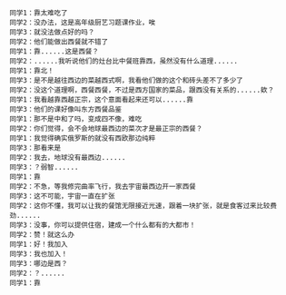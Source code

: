     同学1：靠太难吃了
    同学2：没办法，这是高年级厨艺习题课作业，唉
    同学3：就没法做点好的吗？
    同学2：他们能做出西餐就不错了
    同学1：靠......这是西餐？
    同学2：......我听说他们的灶台比中餐班靠西，虽然没有什么道理......
    同学1：靠北！
    同学3：是不是越往西边的菜越西式啊，我看他们做的这个和砖头差不了多少了
    同学2：没这个道理啊，西餐西餐，不过是西方国家的菜品，跟西没有关系的......欸？
    同学1：我看越靠西越正宗，这个意面看起来还可以......靠
    同学3：他们的课好像叫东方西餐品鉴
    同学1：那不是中和了吗，变成四不像，难吃
    同学2：你们觉得，会不会地球最西边的菜次才是最正宗的西餐？
    同学1：我觉得确实俄罗斯的就没有西欧那边纯粹
    同学3：那看来是
    同学2：我去，地球没有最西边......
    同学3：？弱智......
    同学1：靠
    同学2：不急，等我修完曲率飞行，我去宇宙最西边开一家西餐
    同学3：这不可能，宇宙一直在扩张
    同学2：这你不懂，我可以让我的餐馆无限接近光速，跟着一块扩张，就是食客过来比较费劲......
    同学3：没事，你可以提供住宿，建成一个什么都有的大都市！
    同学2：赞！就这么办
    同学1：好！我加入
    同学3：我也加入！
    同学3：哪边是西？
    同学2：？......
    同学1：靠



